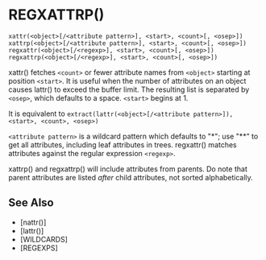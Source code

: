 # REGXATTRP()
`xattr(<object>[/<attribute pattern>], <start>, <count>[, <osep>])`
`xattrp(<object>[/<attribute pattern>], <start>, <count>[, <osep>])`
`regxattr(<object>[/<regexp>], <start>, <count>[, <osep>])`
`regxattrp(<object>[/<regexp>], <start>, <count>[, <osep>])`

  xattr() fetches `<count>` or fewer attribute names from `<object>` starting at position `<start>`. It is useful when the number of attributes on an object causes lattr() to exceed the buffer limit. The resulting list is separated by `<osep>`, which defaults to a space. `<start>` begins at 1.

  It is equivalent to
`extract(lattr(<object>[/<attribute pattern>]), <start>, <count>, <osep>)`

  `<attribute pattern>` is a wildcard pattern which defaults to "*"; use "**" to get all attributes, including leaf attributes in trees. regxattr() matches attributes against the regular expression `<regexp>`.

  xattrp() and regxattrp() will include attributes from parents. Do note that parent attributes are listed _after_ child attributes, not sorted alphabetically.


## See Also
- [nattr()]
- [lattr()]
- [WILDCARDS]
- [REGEXPS]

